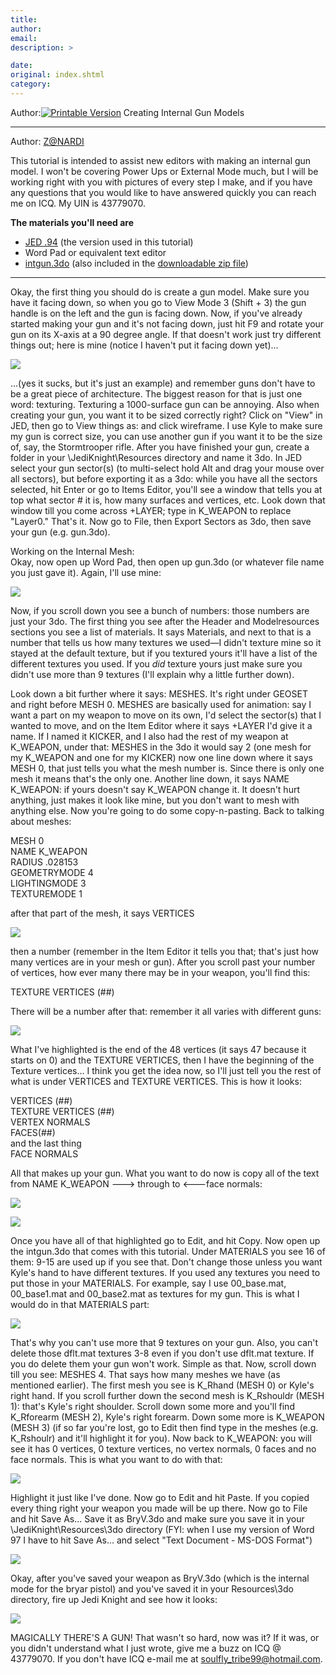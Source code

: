 ```yaml
---
title: 
author: 
email: 
description: >

date: 
original: index.shtml
category: 
---
```


Author:[![Printable Version](/images/printable.gif)](tutorial_print.shtml)
Creating Internal Gun Models  

-----

Author: [Z@NARDI](mailto:soulfly_tribe@hotmail.com)  
  

This tutorial is intended to assist new editors with making an internal
gun model. I won't be covering Power Ups or External Mode much, but I
will be working right with you with pictures of every step I make, and
if you have any questions that you would like to have answered quickly
you can reach me on ICQ. My UIN is 43779070.

**The materials you'll need are**

  - [JED .94](http://www.darkjedi.com/download/caa/jedi/jed_beta94.zip)
    (the version used in this tutorial)
  - Word Pad or equivalent text editor
  - [intgun.3do](intgun.3do) (also included in the [downloadable zip
    file](http://198.92.131.5/files/jk_and_mots/tutorials/gunmodels.zip))

-----

Okay, the first thing you should do is create a gun model. Make sure you
have it facing down, so when you go to View Mode 3 (Shift + 3) the gun
handle is on the left and the gun is facing down. Now, if you've already
started making your gun and it's not facing down, just hit F9 and rotate
your gun on its X-axis at a 90 degree angle. If that doesn't work just
try different things out; here is mine (notice I haven't put it facing
down yet)...

![](gun1.jpg)

...(yes it sucks, but it's just an example) and remember guns don't have
to be a great piece of architecture. The biggest reason for that is just
one word: texturing. Texturing a 1000-surface gun can be annoying. Also
when creating your gun, you want it to be sized correctly right? Click
on "<span class="underline">V</span>iew" in JED, then go to View things
as: and click wireframe. I use Kyle to make sure my gun is correct size,
you can use another gun if you want it to be the size of, say, the
Stormtrooper rifle. After you have finished your gun, create a folder in
your \\JediKnight\\Resources directory and name it 3do. In JED select
your gun sector(s) (to multi-select hold Alt and drag your mouse over
all sectors), but before exporting it as a 3do: while you have all the
sectors selected, hit Enter or go to Items Editor, you'll see a window
that tells you at top what sector \# it is, how many surfaces and
vertices, etc. Look down that window till you come across +LAYER; type
in K\_WEAPON to replace "Layer0." That's it. Now go to File, then Export
Sectors as 3do, then save your gun (e.g. gun.3do).

  

Working on the Internal Mesh:  
Okay, now open up Word Pad, then open up gun.3do (or whatever file name
you just gave it). Again, I'll use mine:

![](gun2.jpg)

Now, if you scroll down you see a bunch of numbers: those numbers are
just your 3do. The first thing you see after the Header and
Modelresources sections you see a list of materials. It says Materials,
and next to that is a number that tells us how many textures we used—I
didn't texture mine so it stayed at the default texture, but if you
textured yours it'll have a list of the different textures you used. If
you *did* texture yours just make sure you didn't use more than 9
textures (I'll explain why a little further down).

Look down a bit further where it says: MESHES. It's right under GEOSET
and right before MESH 0. MESHES are basically used for animation: say I
want a part on my weapon to move on its own, I'd select the sector(s)
that I wanted to move, and on the Item Editor where it says +LAYER I'd
give it a name. If I named it KICKER, and I also had the rest of my
weapon at K\_WEAPON, under that: MESHES in the 3do it would say 2 (one
mesh for my K\_WEAPON and one for my KICKER) now one line down where it
says MESH 0, that just tells you what the mesh number is. Since there is
only one mesh it means that's the only one. Another line down, it says
NAME K\_WEAPON: if yours doesn't say K\_WEAPON change it. It doesn't
hurt anything, just makes it look like mine, but you don't want to mesh
with anything else. Now you're going to do some copy-n-pasting. Back to
talking about meshes:

MESH 0  
NAME K\_WEAPON  
RADIUS .028153  
GEOMETRYMODE 4  
LIGHTINGMODE 3  
TEXTUREMODE 1  
  

after that part of the mesh, it says VERTICES

![](gun3.jpg)

then a number (remember in the Item Editor it tells you that; that's
just how many vertices are in your mesh or gun). After you scroll past
your number of vertices, how ever many there may be in your weapon,
you'll find this:

TEXTURE VERTICES (\#\#)

There will be a number after that: remember it all varies with different
guns:

![](gun4.jpg)

What I've highlighted is the end of the 48 vertices (it says 47 because
it starts on 0) and the TEXTURE VERTICES, then I have the beginning of
the Texture vertices... I think you get the idea now, so I'll just tell
you the rest of what is under VERTICES and TEXTURE VERTICES. This is how
it looks:

VERTICES (\#\#)  
TEXTURE VERTICES (\#\#)  
VERTEX NORMALS  
FACES(\#\#)  
and the last thing  
FACE NORMALS  

All that makes up your gun. What you want to do now is copy all of the
text from NAME K\_WEAPON ---\> through to \<---face normals:

![](gun5.jpg)  
  
![](gun6.jpg)

Once you have all of that highlighted go to
<span class="underline">E</span>dit, and hit
<span class="underline">C</span>opy. Now open up the intgun.3do that
comes with this tutorial. Under MATERIALS you see 16 of them: 9-15 are
used up if you see that. Don't change those unless you want Kyle's hand
to have different textures. If you used any textures you need to put
those in your MATERIALS. For example, say I use 00\_base.mat,
00\_base1.mat and 00\_base2.mat as textures for my gun. This is what I
would do in that MATERIALS part:

![](gun7.jpg)

That's why you can't use more that 9 textures on your gun. Also, you
can't delete those dflt.mat textures 3-8 even if you don't use dflt.mat
texture. If you do delete them your gun won't work. Simple as that. Now,
scroll down till you see: MESHES 4. That says how many meshes we have
(as mentioned earlier). The first mesh you see is K\_Rhand (MESH 0) or
Kyle's right hand. If you scroll further down the second mesh is
K\_Rshouldr (MESH 1): that's Kyle's right shoulder. Scroll down some
more and you'll find K\_Rforearm (MESH 2), Kyle's right forearm. Down
some more is K\_WEAPON (MESH 3) (if so far you're lost, go to Edit then
find type in the meshes (e.g. K\_Rshoulr) and it'll highlight it for
you). Now back to K\_WEAPON: you will see it has 0 vertices, 0 texture
vertices, no vertex normals, 0 faces and no face normals. This is what
you want to do with that:

![](gun8.jpg)

Highlight it just like I've done. Now go to Edit and hit Paste. If you
copied every thing right your weapon you made will be up there. Now go
to File and hit Save As... Save it as BryV.3do and make sure you save it
in your \\JediKnight\\Resources\\3do directory (FYI: when I use my
version of Word 97 I have to hit Save As... and select "Text Document -
MS-DOS Format")

![](gun9.jpg)

Okay, after you've saved your weapon as BryV.3do (which is the internal
mode for the bryar pistol) and you've saved it in your Resources\\3do
directory, fire up Jedi Knight and see how it looks:

![](gun10.jpg)

MAGICALLY THERE'S A GUN\! That wasn't so hard, now was it? If it was, or
you didn't understand what I just wrote, give me a buzz on ICQ @
43779070. If you don't have ICQ e-mail me at
[soulfly\_tribe99@hotmail.com](mailto:soulfly_tribe99t@hotmail.com).

